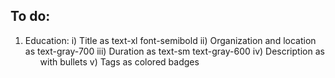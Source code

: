## To do:
1. Education:
   i)   Title as text-xl font-semibold
   ii)  Organization and location as text-gray-700
   iii) Duration as text-sm text-gray-600
   iv)  Description as <ul> with bullets
   v)   Tags as colored badges

